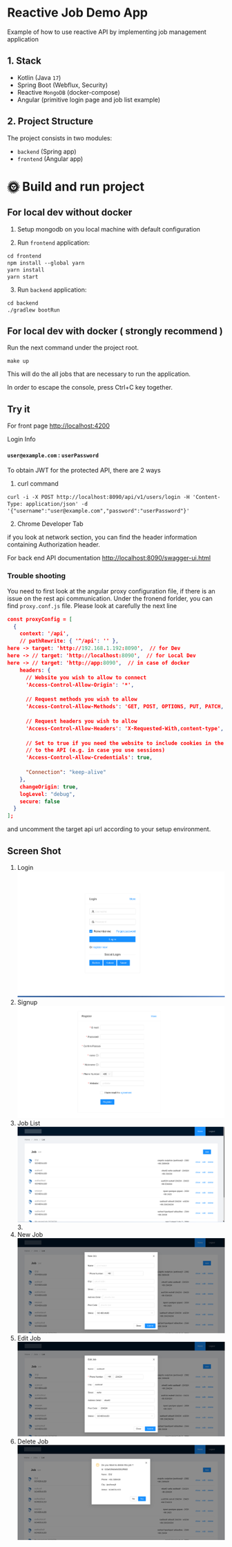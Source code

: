 # Reactive Job Demo App

Example of how to use reactive API by implementing job management application 

## 1. Stack

* Kotlin (Java `17`)
* Spring Boot (Webflux, Security)
* Reactive `MongoDB` (docker-compose)
* Angular (primitive login page and job list example)

## 2. Project Structure

The project consists in two modules:

* `backend`  (Spring app)
* `frontend` (Angular app)

# 🌞 Build and run project

## For local dev without docker

1. Setup mongodb on you local machine with default configuration

2. Run `frontend` application:

```shell
cd frontend
npm install --global yarn
yarn install
yarn start
```
3. Run `backend` application:
```shell
cd backend
./gradlew bootRun
```

## For local dev with docker ( strongly recommend )

Run the next command under the project root.

```shell
make up
```

This will do the all jobs that are necessary to run the application.

In order to escape the console, press Ctrl+C key together.


## Try it

For front page 
[http://localhost:4200](http://localhost:4200)

Login Info

#### `user@example.com` : `userPassword`

To obtain JWT for the protected API, there are 2 ways

1. curl command
 
```shell
curl -i -X POST http://localhost:8090/api/v1/users/login -H 'Content-Type: application/json' -d '{"username":"user@example.com","password":"userPassword"}'
```

2. Chrome Developer Tab
 
if you look at network section, you can find the header information containing Authorization header.


For back end API documentation
[http://localhost:8090/swagger-ui.html](http://localhost:8090/swagger-ui.html)

### Trouble shooting

You need to first look at the angular proxy configuration file, if there is an issue on the rest api communication.
Under the fronend forlder, you can find `proxy.conf.js` file.
Please look at carefully the next line

```json
const proxyConfig = [
  {
    context: '/api',
    // pathRewrite: { '^/api': '' },
here -> target: 'http://192.168.1.192:8090',  // for Dev
here -> // target: 'http://localhost:8090',  // for Local Dev
here -> // target: 'http://app:8090',  // in case of docker
    headers: {
      // Website you wish to allow to connect
      'Access-Control-Allow-Origin': '*',

      // Request methods you wish to allow
      'Access-Control-Allow-Methods': 'GET, POST, OPTIONS, PUT, PATCH, DELETE',

      // Request headers you wish to allow
      'Access-Control-Allow-Headers': 'X-Requested-With,content-type',

      // Set to true if you need the website to include cookies in the requests sent
      // to the API (e.g. in case you use sessions)
      'Access-Control-Allow-Credentials': true,

      "Connection": "keep-alive"
    },
    changeOrigin: true,
    logLevel: "debug",
    secure: false
  }
];
```
and uncomment the target api url according to your setup environment.

## Screen Shot

1. Login
   ![alt text](./images/login.png)
2. Signup
   ![alt text](./images/signup.png)
3. Job List
   ![alt text](./images/job_list.png)3. 
4. New Job
   ![alt text](./images/new_job.png)
5. Edit Job
   ![alt text](./images/edit_job.png)
6. Delete Job
   ![alt text](./images/delete_job.png)
